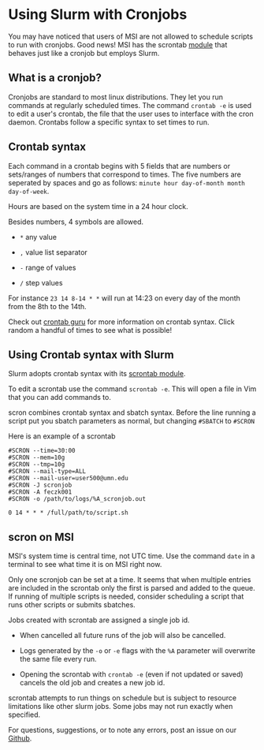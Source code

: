 # Using Slurm with Cronjobs

You may have noticed that users of MSI are not allowed to schedule scripts to run with cronjobs. 
Good news! MSI has the scrontab [module](modules.md) that behaves just like a cronjob but employs Slurm.

## What is a cronjob?

Cronjobs are standard to most linux distributions. They let you run commands at regularly scheduled times. The command `crontab -e` is used to edit a user's crontab, the file that the user uses to interface with the cron daemon. Crontabs follow a specific syntax to set times to run.

## Crontab syntax

Each command in a crontab begins with 5 fields that are numbers or sets/ranges of numbers that correspond to times.
The five numbers are seperated by spaces and go as follows: `minute hour day-of-month month day-of-week`.

Hours are based on the system time in a 24 hour clock.

Besides numbers, 4 symbols are allowed. 

- `*`	any value

- `,`	value list separator

- `-`	range of values

- `/`	step values

For instance `23 14 8-14 * *` will run at 14:23 on every day of the month from the 8th to the 14th. 

Check out [crontab guru](https://crontab.guru/) for more information on crontab syntax. Click random a handful of times to see what is possible!

## Using Crontab syntax with Slurm

Slurm adopts crontab syntax with its [scrontab module](https://slurm.schedmd.com/scrontab.html). 

To edit a scrontab use the command `scrontab -e`. This will open a file in Vim that you can add commands to.

scron combines crontab syntax and sbatch syntax. Before the line running a script put you sbatch parameters as normal, but changing `#SBATCH` to `#SCRON`

Here is an example of a scrontab

    #SCRON --time=30:00
    #SCRON --mem=10g
    #SCRON --tmp=10g
    #SCRON --mail-type=ALL  
    #SCRON --mail-user=user500@umn.edu
    #SCRON -J scronjob
    #SCRON -A feczk001
    #SCRON -o /path/to/logs/%A_scronjob.out

    0 14 * * * /full/path/to/script.sh

## scron on MSI

MSI's system time is central time, not UTC time. Use the command `date` in a terminal to see what time it is on MSI right now.

Only one scronjob can be set at a time. It seems that when multiple entries are included in the scrontab only the first is parsed and added to the queue. If running of multiple scripts is needed, consider scheduling a script that runs other scripts or submits sbatches. 

Jobs created with scrontab are assigned a single job id.

* When cancelled all future runs of the job will also be cancelled.

* Logs generated by the `-o` or `-e` flags with the `%A` parameter will overwrite the same file every run.

* Opening the scrontab with `crontab -e` (even if not updated or saved) cancels the old job and creates a new job id.


scrontab attempts to run things on schedule but is subject to resource limitations like other slurm jobs. Some jobs may not run exactly when specified.


For questions, suggestions, or to note any errors, post an issue on our [Github](https://github.com/DCAN-Labs/cdni-brain/issues).